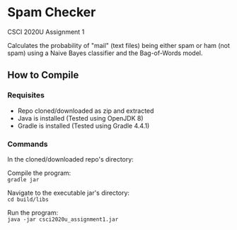 # Spam Checker

<p>CSCI 2020U Assignment 1</p>

<p>Calculates the probability of "mail" (text files) being either spam or ham (not spam) using a Naive Bayes classifier and the Bag-of-Words model.</p>


## How to Compile

### Requisites
* Repo cloned/downloaded as zip and extracted
* Java is installed (Tested using OpenJDK 8)
* Gradle is installed (Tested using Gradle 4.4.1)

### Commands

In the cloned/downloaded repo's directory:  

Compile the program:  
`gradle jar`

Navigate to the executable jar's directory:  
`cd build/libs`

Run the program:  
`java -jar csci2020u_assignment1.jar`

